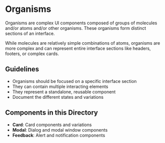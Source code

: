 # Organisms

Organisms are complex UI components composed of groups of molecules and/or atoms and/or other organisms. These organisms form distinct sections of an interface.

While molecules are relatively simple combinations of atoms, organisms are more complex and can represent entire interface sections like headers, footers, or complex cards.

## Guidelines

- Organisms should be focused on a specific interface section
- They can contain multiple interacting elements
- They represent a standalone, reusable component
- Document the different states and variations 

## Components in this Directory

- **Card**: Card components and variations
- **Modal**: Dialog and modal window components
- **Feedback**: Alert and notification components 